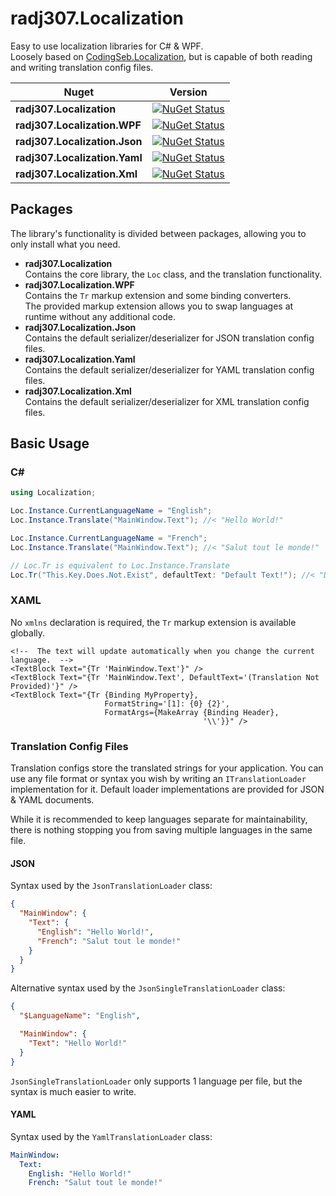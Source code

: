 # radj307.Localization

Easy to use localization libraries for C# & WPF.  
Loosely based on [CodingSeb.Localization](https://github.com/codingseb/Localization), but is capable of both reading and writing translation config files.

| Nuget                         | Version                                                                                                                                                               |
|-------------------------------|-----------------------------------------------------------------------------------------------------------------------------------------------------------------------|
| **radj307.Localization**      | [![NuGet Status](http://img.shields.io/nuget/v/radj307.Localization.svg?style=flat-square&logo=nuget)](https://www.nuget.org/packages/radj307.Localization)           |
| **radj307.Localization.WPF**  | [![NuGet Status](http://img.shields.io/nuget/v/radj307.Localization.WPF.svg?style=flat-square&logo=nuget)](https://www.nuget.org/packages/radj307.Localization.WPF)   |
| **radj307.Localization.Json** | [![NuGet Status](http://img.shields.io/nuget/v/radj307.Localization.Json.svg?style=flat-square&logo=nuget)](https://www.nuget.org/packages/radj307.Localization.Json) |
| **radj307.Localization.Yaml** | [![NuGet Status](http://img.shields.io/nuget/v/radj307.Localization.Yaml.svg?style=flat-square&logo=nuget)](https://www.nuget.org/packages/radj307.Localization.Yaml) |
| **radj307.Localization.Xml**  | [![NuGet Status](http://img.shields.io/nuget/v/radj307.Localization.Xml.svg?style=flat-square&logo=nuget)](https://www.nuget.org/packages/radj307.Localization.Xml)   |

## Packages

The library's functionality is divided between packages, allowing you to only install what you need.

- **radj307.Localization**  
  Contains the core library, the `Loc` class, and the translation functionality.
- **radj307.Localization.WPF**  
  Contains the `Tr` markup extension and some binding converters.  
  The provided markup extension allows you to swap languages at runtime without any additional code.
- **radj307.Localization.Json**  
  Contains the default serializer/deserializer for JSON translation config files.
- **radj307.Localization.Yaml**  
  Contains the default serializer/deserializer for YAML translation config files.
- **radj307.Localization.Xml**  
  Contains the default serializer/deserializer for XML translation config files.

## Basic Usage

### C#

```csharp
using Localization;

Loc.Instance.CurrentLanguageName = "English";
Loc.Instance.Translate("MainWindow.Text"); //< "Hello World!"

Loc.Instance.CurrentLanguageName = "French";
Loc.Instance.Translate("MainWindow.Text"); //< "Salut tout le monde!"

// Loc.Tr is equivalent to Loc.Instance.Translate
Loc.Tr("This.Key.Does.Not.Exist", defaultText: "Default Text!"); //< "Default Text!"
```

### XAML

No `xmlns` declaration is required, the `Tr` markup extension is available globally.

```xaml
<!--  The text will update automatically when you change the current language.  -->
<TextBlock Text="{Tr 'MainWindow.Text'}" />
<TextBlock Text="{Tr 'MainWindow.Text', DefaultText='(Translation Not Provided)'}" />
<TextBlock Text="{Tr {Binding MyProperty},
                     FormatString='[1]: {0} {2}',
                     FormatArgs={MakeArray {Binding Header},
                                           '\\'}}" />
```

### Translation Config Files

Translation configs store the translated strings for your application. You can use any file
 format or syntax you wish by writing an `ITranslationLoader` implementation for it. Default
 loader implementations are provided for JSON & YAML documents.

While it is recommended to keep languages separate for maintainability, there is nothing stopping
 you from saving multiple languages in the same file.

#### JSON

Syntax used by the `JsonTranslationLoader` class:  

```json
{
  "MainWindow": {
    "Text": {
      "English": "Hello World!",
      "French": "Salut tout le monde!"
    }
  }
}
```

Alternative syntax used by the `JsonSingleTranslationLoader` class:

```json
{
  "$LanguageName": "English",

  "MainWindow": {
    "Text": "Hello World!"
  }
}
```
`JsonSingleTranslationLoader` only supports 1 language per file, but the syntax is much easier to write.

#### YAML

Syntax used by the `YamlTranslationLoader` class:  

```yaml
MainWindow:
  Text:
    English: "Hello World!"
    French: "Salut tout le monde!"
```
